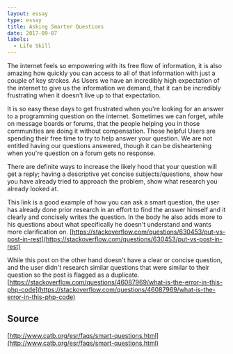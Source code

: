 ```yaml
---
layout: essay
type: essay
title: Asking Smarter Questions
date: 2017-09-07
labels:
  - Life Skill
---
```

The internet feels so empowering with its free flow of information, it is also amazing how quickly you can access to all of that information with just a couple of key strokes. As Users we have an incredibly high expectation of the internet to give us the information we demand, that it can be incredibly frustrating when it doesn't live up to that expectation. 

It is so easy these days to get frustrated when you're looking for an answer to a programming question on the internet. Sometimes we can forget, while on message boards or forums, that the people helping you in those communities are doing it without compensation. Those helpful Users are spending their free time to try to help answer your question. We are not entitled having our questions answered, though it can be disheartening when you're question on a forum gets no response.

There are definite ways to increase the likely hood that your question will get a reply; having a descriptive yet concise subjects/questions, show how you have already tried to approach the problem, show what research you already looked at.

This link is a good example of how you can ask a smart question, the user has already done prior research in an effort to find the answer himself and it clearly and concisely writes the question. In the body he also adds more to his questions about what specifically he doesn't understand and wants more clarification on.
[https://stackoverflow.com/questions/630453/put-vs-post-in-rest](https://stackoverflow.com/questions/630453/put-vs-post-in-rest)

While this post on the other hand doesn't have a clear or concise question, and the user didn't research similar questions that were similar to their question so the post is flagged as a duplicate.
[https://stackoverflow.com/questions/46087969/what-is-the-error-in-this-php-code](https://stackoverflow.com/questions/46087969/what-is-the-error-in-this-php-code)

## Source
[http://www.catb.org/esr/faqs/smart-questions.html](http://www.catb.org/esr/faqs/smart-questions.html)

